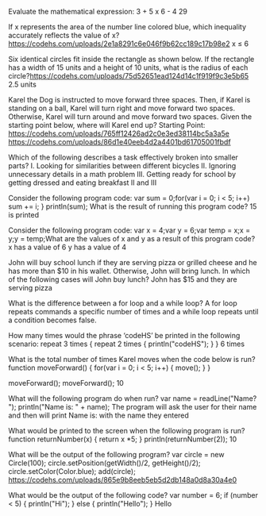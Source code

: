 Evaluate the mathematical expression: 3 + 5 x 6 - 4
29

If x represents the area of the number line colored blue, which inequality accurately reflects the value of x? https://codehs.com/uploads/2e1a8291c6e046f9b62cc189c17b98e2
x ≤ 6

Six identical circles fit inside the rectangle as shown below. If the rectangle has a width of 15 units and a height of 10 units, what is the radius of each circle?https://codehs.com/uploads/75d52651ead124d14c1f919f9c3e5b65
2.5 units

Karel the Dog is instructed to move forward three spaces. Then, if Karel is standing on a ball, Karel will turn right and move forward two spaces. Otherwise, Karel will turn around and move forward two spaces. Given the starting point below, where will Karel end up? Starting Point: https://codehs.com/uploads/765ff12426ad2c0e3ed38114bc5a3a5e
https://codehs.com/uploads/86d1e40eeb4d2a4401bd61705001fbdf

Which of the following describes a task effectively broken into smaller parts? I. Looking for similarities between different bicycles II. Ignoring unnecessary details in a math problem III. Getting ready for school by getting dressed and eating breakfast
II and III

Consider the following program code: var sum = 0;for(var i = 0; i < 5; i++)    sum += i;
}
println(sum);
What is the result of running this program code?
15 is printed

Consider the following program code:
var x = 4;var y = 6;var temp = x;x = y;y = temp;What are the values of x and y as a result of this program code?
x has a value of 6 y has a value of 4

John will buy school lunch if they are serving pizza or grilled cheese and he has more than $10 in his wallet. Otherwise, John will bring lunch. In which of the following cases will John buy lunch?
John has $15 and they are serving pizza

What is the difference between a for loop and a while loop?
A for loop repeats commands a specific number of times and a while loop repeats until a condition becomes false.

How many times would the phrase ‘codeHS’ be printed in the following scenario:
repeat 3 times {
    repeat 2 times {
        println("codeHS");
    }
}
6 times

What is the total number of times Karel moves when the code below is run?
function moveForward() {
    for(var i = 0; i < 5; i++) {
        move();
    }
}

moveForward();
moveForward();
10

What will the following program do when run?
var name = readLine("Name? ");
println("Name is: " + name);
The program will ask the user for their name and then will print Name is: with the name they entered

What would be printed to the screen when the following program is run?
function returnNumber(x) {
    return x *5;
}
println(returnNumber(2));
10

What will be the output of the following program?
var circle = new Circle(100);
circle.setPosition(getWidth()/2, getHeight()/2);
circle.setColor(Color.blue);
add(circle);
https://codehs.com/uploads/865e9b8eeb5eb5d2db148a0d8a30a4e0

What would be the output of the following code?
var number = 6;
if (number < 5) {
    println("Hi");
} else {
    println("Hello");
}
Hello